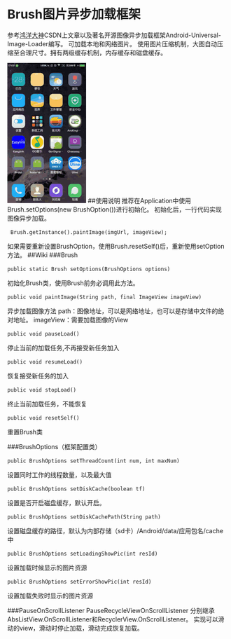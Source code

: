 # Brush图片异步加载框架
参考[鸿洋大神](http://blog.csdn.net/lmj623565791/article/details/41874561)CSDN上文章以及著名开源图像异步加载框架Android-Universal-Image-Loader编写。
可加载本地和网络图片。
使用图片压缩机制，大图自动压缩至合理尺寸。拥有两级缓存机制，内存缓存和磁盘缓存。

![](https://github.com/1030310877/Brush/blob/master/Gif/demo.gif)
##使用说明
推荐在Application中使用Brush.setOptions(new BrushOption())进行初始化。
初始化后，一行代码实现图像异步加载。
```
 Brush.getInstance().paintImage(imgUrl, imageView);
```
如果需要重新设置BrushOption，使用Brush.resetSelf()后，重新使用setOption方法。
##Wiki
###Brush
```
public static Brush setOptions(BrushOptions options)
```
初始化Brush类，使用Brush前务必调用此方法。

```
public void paintImage(String path, final ImageView imageView)
```
异步加载图像方法
path：图像地址，可以是网络地址，也可以是存储中文件的绝对地址。
imageView：需要加载图像的View

```
public void pauseLoad()
```
停止当前的加载任务,不再接受新任务加入

```
public void resumeLoad()
```
恢复接受新任务的加入

```
public void stopLoad()
```
终止当前加载任务，不能恢复

```
public void resetSelf()
```
重置Brush类

###BrushOptions（框架配置类）
```
public BrushOptions setThreadCount(int num, int maxNum)
```
设置同时工作的线程数量，以及最大值

```
public BrushOptions setDiskCache(boolean tf)
```
设置是否开启磁盘缓存，默认开启。

```
public BrushOptions setDiskCachePath(String path)
```
设置磁盘缓存的路径，默认为内部存储（sd卡）/Android/data/应用包名/cache中

```
public BrushOptions setLoadingShowPic(int resId)
```
设置加载时候显示的图片资源

```
public BrushOptions setErrorShowPic(int resId)
```
设置加载失败时显示的图片资源

###PauseOnScrollListener  PauseRecycleViewOnScrollListener
分别继承AbsListView.OnScrollListener和RecyclerView.OnScrollListener。
实现可以滑动的view，滑动时停止加载，滑动完成恢复加载。
